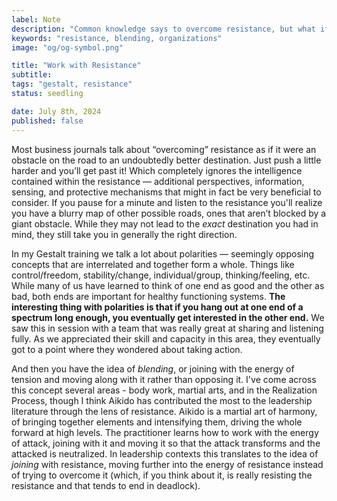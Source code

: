 ```yaml
---
label: Note
description: "Common knowledge says to overcome resistance, but what if we work with it instead?"
keywords: "resistance, blending, organizations"
image: "og/og-symbol.png"

title: "Work with Resistance"
subtitle:
tags: "gestalt, resistance"
status: seedling

date: July 8th, 2024
published: false
---
```


Most business journals talk about “overcoming” resistance as if it were an obstacle on the road to an undoubtedly better destination. Just push a little harder and you’ll get past it! Which completely ignores the intelligence contained within the resistance &mdash; additional perspectives, information, sensing, and protective mechanisms that might in fact be very beneficial to consider. If you pause for a minute and listen to the resistance you'll realize you have a blurry map of other possible roads, ones that aren’t blocked by a giant obstacle. While they may not lead to the _exact_ destination you had in mind, they still take you in generally the right direction.

In my Gestalt training we talk a lot about polarities &mdash; seemingly opposing concepts that are interrelated and together form a whole. Things like control/freedom, stability/change, individual/group, thinking/feeling, etc. While many of us have learned to think of one end as good and the other as bad, both ends are important for healthy functioning systems. **The interesting thing with polarities is that if you hang out at one end of a spectrum long enough, you eventually get interested in the other end.** We saw this in session with a team that was really great at sharing and listening fully. As we appreciated their skill and capacity in this area, they eventually got to a point where they wondered about taking action.

And then you have the idea of _blending_, or joining with the energy of tension and moving along with it rather than opposing it. I've come across this concept several areas - body work, martial arts, and in the Realization Process, though I think Aikido has contributed the most to the leadership literature through the lens of resistance. Aikido is a martial art of harmony, of bringing together elements and intensifying them, driving the whole forward at high levels. The practitioner learns how to work with the energy of attack, joining with it and moving it so that the attack transforms and the attacked is neutralized. In leadership contexts this translates to the idea of _joining_ with resistance, moving further into the energy of resistance instead of trying to overcome it (which, if you think about it, is really resisting the resistance and that tends to end in deadlock).
